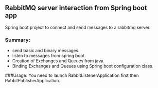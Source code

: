 ## RabbitMQ server interaction from Spring boot app

Spring boot project to connect and send messages to a rabbitmq server.

### Summary:
* send basic and binary messages.
* listen to messages from spring boot.
* Creation of Exchanges and Queues from java.
* Binding Exchanges and Queues using Spring boot configuration class.

###Usage:
You need to launch RabbitListenerApplication first then RabbitPublisherApplication.